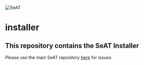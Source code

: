 ![SeAT](http://i.imgur.com/aPPOxSK.png)
# installer

## This repository contains the SeAT Installer
Please use the main SeAT repository [here](https://github.com/eveseat/seat) for issues.
